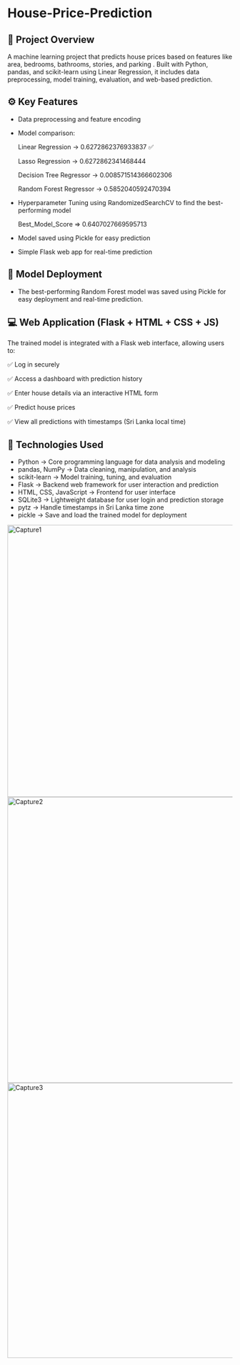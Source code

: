 # House-Price-Prediction
## 📘 Project Overview
A machine learning project that predicts house prices based on features like area, bedrooms, bathrooms, stories, and parking . Built with Python, pandas, and scikit-learn using Linear Regression, it includes data preprocessing, model training, evaluation, and web-based prediction.

## ⚙️ Key Features

* Data preprocessing and feature encoding
* Model comparison:
  
    Linear Regression → 0.6272862376933837 ✅
  
    Lasso Regression → 0.6272862341468444
  
    Decision Tree Regressor → 0.008571514366602306
  
    Random Forest Regressor → 0.5852040592470394
  
* Hyperparameter Tuning using RandomizedSearchCV to find the best-performing model
  
    Best_Model_Score => 0.6407027669595713
  
* Model saved using Pickle for easy prediction
* Simple Flask web app for real-time prediction

## 🧠 Model Deployment

* The best-performing Random Forest model was saved using Pickle for easy deployment and real-time prediction.

## 💻 Web Application (Flask + HTML + CSS + JS)

The trained model is integrated with a Flask web interface, allowing users to:

✅ Log in securely

✅ Access a dashboard with prediction history

✅ Enter house details via an interactive HTML form

✅ Predict house prices 

✅ View all predictions with timestamps (Sri Lanka local time)

## 🧩 Technologies Used

* Python → Core programming language for data analysis and modeling
* pandas, NumPy → Data cleaning, manipulation, and analysis
* scikit-learn → Model training, tuning, and evaluation
* Flask → Backend web framework for user interaction and prediction
* HTML, CSS, JavaScript → Frontend for user interface
* SQLite3 → Lightweight database for user login and prediction storage
* pytz → Handle timestamps in Sri Lanka time zone
* pickle → Save and load the trained model for deployment


 <img width="615" height="609" alt="Capture1" src="https://github.com/user-attachments/assets/724acb4f-bb30-474f-ba33-59b98498f7f0" />
 
<img width="1333" height="640" alt="Capture2" src="https://github.com/user-attachments/assets/ea7020dc-197b-4f60-9dae-4d676454c875" />

<img width="1338" height="616" alt="Capture3" src="https://github.com/user-attachments/assets/c8ad8067-1cd0-46b8-9629-55f6b3bfcb90" />



